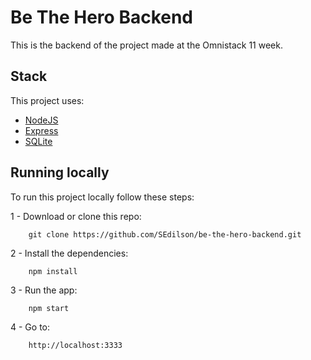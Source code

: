 # Be The Hero Backend

This is the backend of the project made at the Omnistack 11 week.

## Stack

This project uses:  

- [NodeJS](https://nodejs.org)
- [Express](https://expressjs.com)
- [SQLite](https://www.sqlite.org)

## Running locally

To run this project locally follow these steps:  

1 - Download or clone this repo:  
```
    git clone https://github.com/SEdilson/be-the-hero-backend.git
```

2 - Install the dependencies:  
```
    npm install
```

3 - Run the app:  
```
    npm start
```

4 - Go to:  
```
    http://localhost:3333
```